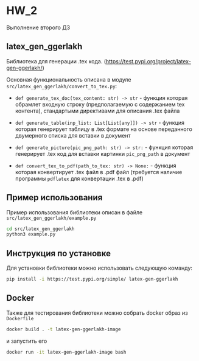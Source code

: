 # HW_2

Выполнение второго ДЗ

## latex_gen_ggerlakh

Библиотека для генерации .tex кода. (https://test.pypi.org/project/latex-gen-ggerlakh/)  

Основная функциональность описана в модуле `src/latex_gen_ggerlakh/convert_to_tex.py`:

- `def generate_tex_doc(tex_content: str) -> str` - функция которая обрамлет входную строку (предполагаемую с содержанием tex контента), стандартыми директивами для описания .tex файла

- `def generate_table(inp_list: List[List[any]]) -> str` - функция которая генерирует таблицу в .tex формате на основе переданного двумерного списка для вставки в документ

- `def generate_picture(pic_png_path: str) -> str:` - функция которая генерирует .tex код для вставки картинки `pic_png_path` в документ

- `def convert_tex_to_pdf(path_to_tex: str) -> None:` - функция которая конвертирует .tex файл в .pdf файл (требуется наличие программы `pdflatex` для конвертации .tex в .pdf)


## Пример использования

Пример использования библиотеки описан в файле `src/latex_gen_ggerlakh/example.py`

```bash
cd src/latex_gen_ggerlakh
python3 example.py 
```

## Инструкция по установке

Для установки библиотеки можно использовать следующую команду:
```bash
pip install -i https://test.pypi.org/simple/ latex-gen-ggerlakh
```

## Docker

Также для тестирования библиотеки можно собрать docker образ из `Dockerfile`
```bash
docker build . -t latex-gen-ggerlakh-image 
```
и запустить его
```bash
docker run -it latex-gen-ggerlakh-image bash
```